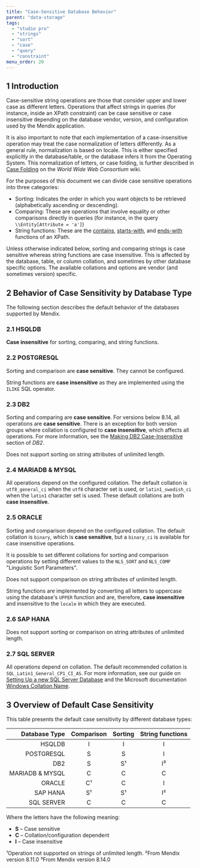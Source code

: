 ```yaml
---
title: "Case-Sensitive Database Behavior"
parent: "data-storage"
tags:
  - "studio pro"
  - "strings"
  - "sort"
  - "case"
  - "query"
  - "constraint"
menu_order: 20
---
```


## 1 Introduction

Case-sensitive string operations are those that consider upper and lower case as different letters. Operations that affect strings in queries (for instance, inside an XPath constraint) can be case sensitive or case insensitive depending on the database vendor, version, and configuration used by the Mendix application.

It is also important to note that each implementation of a case-insensitive operation may treat the case normalization of letters differently. As a general rule, normalization is based on locale. This is either specified explicitly in the database/table, or the database infers it from the Operating System. This normalization of letters, or case folding, is further described in [Case Folding](https://www.w3.org/International/wiki/Case_folding) on the *World Wide Web Consortium* wiki.

For the purposes of this document we can divide case sensitive operations into three categories:

* Sorting: Indicates the order in which you want objects to be retrieved (alphabetically ascending or descending).
* Comparing: These are operations that involve equality or other comparisons directly in queries (for instance, in the query `\\Entity[Attribute = 'a']`)
* String functions: These are the [contains](xpath-contains), [starts-with](xpath-starts-with), and [ends-with](xpath-ends-with) functions of an XPath.

Unless otherwise indicated below, sorting and comparing strings is case sensitive whereas string functions are case insensitive. This is affected by the database, table, or column collation, and sometimes by other database specific options. The available collations and options are vendor (and sometimes version) specific.

## 2 Behavior of Case Sensitivity by Database Type

The following section describes the default behavior of the databases supported by Mendix.

### 2.1 HSQLDB

**Case insensitive** for sorting, comparing, and string functions.

### 2.2 POSTGRESQL

Sorting and comparison are **case sensitive**. They cannot be configured.

String functions are **case insensitive** as they are implemented using the `ILIKE` SQL operator.

### 2.3 DB2

Sorting and comparing are **case sensitive**. For versions below 8.14, all operations are **case sensitive**. There is an exception for both version groups where collation is configured to **case insensitive**, which affects all operations. For more information, see the [Making DB2 Case-Insensitive](db2#making) section of *DB2*.

Does not support sorting on string attributes of unlimited length.

### 2.4 MARIADB & MYSQL

All operations depend on the configured collation. The default collation is `utf8_general_ci` when the `utf8` character set is used, or `latin1_swedish_ci` when the `latin1` character set is used. These default collations are both **case insensitive**.

### 2.5 ORACLE

Sorting and comparison depend on the configured collation. The default collation is `binary`, which is **case sensitive**, but a `binary_ci` is available for case insensitive operations.

It is possible to set different collations for sorting and comparison operations by setting different values to the `NLS_SORT` and `NLS_COMP` "Linguistic Sort Parameters".

Does not support comparison on string attributes of unlimited length.

String functions are implemented by converting all letters to uppercase using the database's `UPPER` function and are, therefore, **case insensitive** and insensitive to the `locale` in which they are executed.

### 2.6 SAP HANA

Does not support sorting or comparison on string attributes of unlimited length.

### 2.7 SQL SERVER

All operations depend on collation. The default recommended collation is `SQL_Latin1_General_CP1_CI_AS`. For more information, see our guide on [Setting Up a new SQL Server Database](/developerportal/deploy/setting-up-a-new-sql-server-database) and the Microsoft documentation [Windows Collation Name](https://docs.microsoft.com/en-us/sql/t-sql/statements/windows-collation-name-transact-sql).

## 3 Overview of Default Case Sensitivity

This table presents the default case sensitivity by different database types:

| **Database Type** | **Comparison** | **Sorting** | **String functions** |
| -----------------:|:--------------:|:-----------:|:--------------------:|
|            HSQLDB |       I        |      I      |          I           |
|        POSTGRESQL |       S        |      S      |          I           |
|               DB2 |       S        |     S¹      |          I³          |
|   MARIADB & MYSQL |       C        |      C      |          C           |
|            ORACLE |       C¹       |      C      |          I           |
|          SAP HANA |       S¹       |     S¹      |          I²          |
|        SQL SERVER |       C        |      C      |          C           |

Where the letters have the following meaning:

* **S** – Case sensitive
* **C** – Collation/configuration dependent
* **I** – Case insensitive

¹Operation not supported on strings of unlimited length. ²From Mendix version 8.11.0 ³From Mendix version 8.14.0
